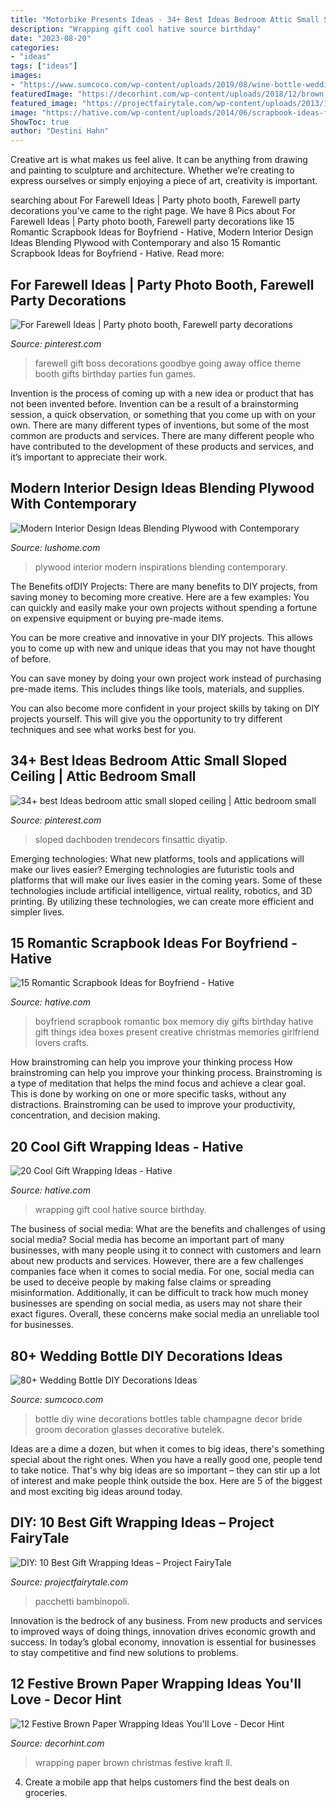 ```yaml
---
title: "Motorbike Presents Ideas - 34+ Best Ideas Bedroom Attic Small Sloped Ceiling"
description: "Wrapping gift cool hative source birthday"
date: "2023-08-20"
categories:
- "ideas"
tags: ["ideas"]
images:
- "https://www.sumcoco.com/wp-content/uploads/2019/08/wine-bottle-wedding-DIY-48.jpg"
featuredImage: "https://decorhint.com/wp-content/uploads/2018/12/brown-kraft-paper-wrapping-ideas-1.jpg"
featured_image: "https://projectfairytale.com/wp-content/uploads/2013/12/10-best-gift-wrapping-ideas-for-christmas7.jpg"
image: "https://hative.com/wp-content/uploads/2014/06/scrapbook-ideas-for-boyfriend/14-scrapbook-ideas-for-lovers.jpg"
ShowToc: true
author: "Destini Hahn"
---
```



Creative art is what makes us feel alive. It can be anything from drawing and painting to sculpture and architecture. Whether we’re creating to express ourselves or simply enjoying a piece of art, creativity is important.

	

		
searching about For Farewell Ideas | Party photo booth, Farewell party decorations you've came to the right page. We have 8 Pics about For Farewell Ideas | Party photo booth, Farewell party decorations like 15 Romantic Scrapbook Ideas for Boyfriend - Hative, Modern Interior Design Ideas Blending Plywood with Contemporary and also 15 Romantic Scrapbook Ideas for Boyfriend - Hative. Read more:
		
    
## For Farewell Ideas | Party Photo Booth, Farewell Party Decorations

<img loading=lazy src="https://i.pinimg.com/736x/60/cf/7c/60cf7c511e534bba94dce278e0231759.jpg" onerror="this.onerror=null;this.src='https://tse1.mm.bing.net/th?id=OIP.jcyzm3r8NOQu121MUTSG6wHaJ3&amp;pid=15.1';" alt="For Farewell Ideas | Party photo booth, Farewell party decorations">

_Source: pinterest.com_

>farewell gift boss decorations goodbye going away office theme booth gifts birthday parties fun games. 

	

Invention is the process of coming up with a new idea or product that has not been invented before. Invention can be a result of a brainstorming session, a quick observation, or something that you come up with on your own. There are many different types of inventions, but some of the most common are products and services. There are many different people who have contributed to the development of these products and services, and it’s important to appreciate their work.

    
## Modern Interior Design Ideas Blending Plywood With Contemporary

<img loading=lazy src="https://www.lushome.com/wp-content/uploads/2015/07/modern-interior-design-plywood-walls-ceiling-11.jpg" onerror="this.onerror=null;this.src='https://tse3.mm.bing.net/th?id=OIP.kgAh2aYJZa0Bs9pFfzW5LwAAAA&amp;pid=15.1';" alt="Modern Interior Design Ideas Blending Plywood with Contemporary">

_Source: lushome.com_

>plywood interior modern inspirations blending contemporary. 

	

The Benefits ofDIY Projects:
There are many benefits to DIY projects, from saving money to becoming more creative. Here are a few examples: 
You can quickly and easily make your own projects without spending a fortune on expensive equipment or buying pre-made items. 

You can be more creative and innovative in your DIY projects. This allows you to come up with new and unique ideas that you may not have thought of before. 

You can save money by doing your own project work instead of purchasing pre-made items. This includes things like tools, materials, and supplies. 

You can also become more confident in your project skills by taking on DIY projects yourself. This will give you the opportunity to try different techniques and see what works best for you.

    
## 34+ Best Ideas Bedroom Attic Small Sloped Ceiling | Attic Bedroom Small

<img loading=lazy src="https://i.pinimg.com/736x/33/fb/2b/33fb2bfc3777b153f01adf69c0449d76.jpg" onerror="this.onerror=null;this.src='https://tse1.mm.bing.net/th?id=OIP.ll_exBfKH85aLG53Z2W8gAAAAA&amp;pid=15.1';" alt="34+ best Ideas bedroom attic small sloped ceiling | Attic bedroom small">

_Source: pinterest.com_

>sloped dachboden trendecors finsattic diyatip. 

	

Emerging technologies: What new platforms, tools and applications will make our lives easier?
Emerging technologies are futuristic tools and platforms that will make our lives easier in the coming years. Some of these technologies include artificial intelligence, virtual reality, robotics, and 3D printing. By utilizing these technologies, we can create more efficient and simpler lives.

    
## 15 Romantic Scrapbook Ideas For Boyfriend - Hative

<img loading=lazy src="https://hative.com/wp-content/uploads/2014/06/scrapbook-ideas-for-boyfriend/14-scrapbook-ideas-for-lovers.jpg" onerror="this.onerror=null;this.src='https://tse4.mm.bing.net/th?id=OIP.7yqCcXCTzDaVwZay9thIkAHaJ4&amp;pid=15.1';" alt="15 Romantic Scrapbook Ideas for Boyfriend - Hative">

_Source: hative.com_

>boyfriend scrapbook romantic box memory diy gifts birthday hative gift things idea boxes present creative christmas memories girlfriend lovers crafts. 

	

How brainstroming can help you improve your thinking process
How brainstroming can help you improve your thinking process. Brainstroming is a type of meditation that helps the mind focus and achieve a clear goal. This is done by working on one or more specific tasks, without any distractions. Brainstroming can be used to improve your productivity, concentration, and decision making.

    
## 20 Cool Gift Wrapping Ideas - Hative

<img loading=lazy src="https://hative.com/wp-content/uploads/2014/10/gift-wrapping-ideas/4-cool-gift-wrapping-ideas.jpg" onerror="this.onerror=null;this.src='https://tse4.mm.bing.net/th?id=OIP.DM290G5GGwFg2ZJmXLjxnAHaLH&amp;pid=15.1';" alt="20 Cool Gift Wrapping Ideas - Hative">

_Source: hative.com_

>wrapping gift cool hative source birthday. 

	

The business of social media: What are the benefits and challenges of using social media?
Social media has become an important part of many businesses, with many people using it to connect with customers and learn about new products and services. However, there are a few challenges companies face when it comes to social media. For one, social media can be used to deceive people by making false claims or spreading misinformation. Additionally, it can be difficult to track how much money businesses are spending on social media, as users may not share their exact figures. Overall, these concerns make social media an unreliable tool for businesses.

    
## 80+ Wedding Bottle DIY Decorations Ideas

<img loading=lazy src="https://www.sumcoco.com/wp-content/uploads/2019/08/wine-bottle-wedding-DIY-48.jpg" onerror="this.onerror=null;this.src='https://tse1.mm.bing.net/th?id=OIP.cNHYBNjODxWrVcS7jhc6iQHaKD&amp;pid=15.1';" alt="80+ Wedding Bottle DIY Decorations Ideas">

_Source: sumcoco.com_

>bottle diy wine decorations bottles table champagne decor bride groom decoration glasses decorative butelek. 

	

Ideas are a dime a dozen, but when it comes to big ideas, there's something special about the right ones. When you have a really good one, people tend to take notice. That's why big ideas are so important – they can stir up a lot of interest and make people think outside the box. Here are 5 of the biggest and most exciting big ideas around today.

    
## DIY: 10 Best Gift Wrapping Ideas – Project FairyTale

<img loading=lazy src="https://projectfairytale.com/wp-content/uploads/2013/12/10-best-gift-wrapping-ideas-for-christmas7.jpg" onerror="this.onerror=null;this.src='https://tse3.mm.bing.net/th?id=OIP.DUA2dB5jvYwGjyAaP_ECVAHaK1&amp;pid=15.1';" alt="DIY: 10 Best Gift Wrapping Ideas – Project FairyTale">

_Source: projectfairytale.com_

>pacchetti bambinopoli. 

	

Innovation is the bedrock of any business. From new products and services to improved ways of doing things, innovation drives economic growth and success. In today’s global economy, innovation is essential for businesses to stay competitive and find new solutions to problems.

    
## 12 Festive Brown Paper Wrapping Ideas You&#039;ll Love - Decor Hint

<img loading=lazy src="https://decorhint.com/wp-content/uploads/2018/12/brown-kraft-paper-wrapping-ideas-1.jpg" onerror="this.onerror=null;this.src='https://tse4.mm.bing.net/th?id=OIP.Gg0x5QpJ2CHubJvSmVNFiQHaLH&amp;pid=15.1';" alt="12 Festive Brown Paper Wrapping Ideas You&#039;ll Love - Decor Hint">

_Source: decorhint.com_

>wrapping paper brown christmas festive kraft ll. 

	

4. Create a mobile app that helps customers find the best deals on groceries. 

